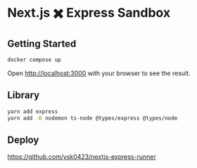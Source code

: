 # Next.js ✖️ Express Sandbox

## Getting Started

```bash
docker compose up
```

Open [http://localhost:3000](http://localhost:3000) with your browser to see the result.

## Library

```zsh
yarn add express
yarn add -D nodemon ts-node @types/express @types/node
```

## Deploy

https://github.com/ysk0423/nextjs-express-runner
